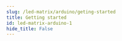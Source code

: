 ```yaml
---
slug: /led-matrix/arduino/geting-started 
title: Getting started
id: led-matrix-arduino-1 
hide_title: False
---
```


